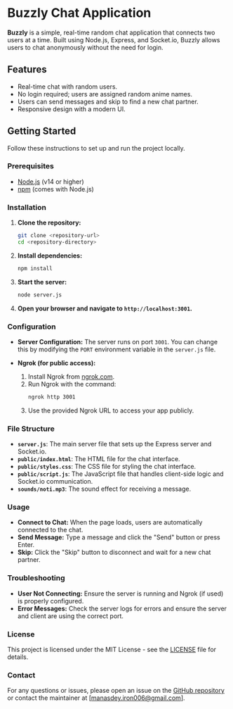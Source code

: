 # Buzzly Chat Application

**Buzzly** is a simple, real-time random chat application that connects two users at a time. Built using Node.js, Express, and Socket.io, Buzzly allows users to chat anonymously without the need for login.

## Features

- Real-time chat with random users.
- No login required; users are assigned random anime names.
- Users can send messages and skip to find a new chat partner.
- Responsive design with a modern UI.

## Getting Started

Follow these instructions to set up and run the project locally.

### Prerequisites

- [Node.js](https://nodejs.org/) (v14 or higher)
- [npm](https://www.npmjs.com/) (comes with Node.js)

### Installation

1. **Clone the repository:**

   ```bash
   git clone <repository-url>
   cd <repository-directory>
   ```

2. **Install dependencies:**

   ```bash
   npm install
   ```

3. **Start the server:**

   ```bash
   node server.js
   ```

4. **Open your browser and navigate to `http://localhost:3001`.**

### Configuration

- **Server Configuration:** The server runs on port `3001`. You can change this by modifying the `PORT` environment variable in the `server.js` file.

- **Ngrok (for public access):**
  1. Install Ngrok from [ngrok.com](https://ngrok.com/download).
  2. Run Ngrok with the command:
     ```bash
     ngrok http 3001
     ```
  3. Use the provided Ngrok URL to access your app publicly.

### File Structure

- **`server.js`**: The main server file that sets up the Express server and Socket.io.
- **`public/index.html`**: The HTML file for the chat interface.
- **`public/styles.css`**: The CSS file for styling the chat interface.
- **`public/script.js`**: The JavaScript file that handles client-side logic and Socket.io communication.
- **`sounds/noti.mp3`**: The sound effect for receiving a message.

### Usage

- **Connect to Chat:** When the page loads, users are automatically connected to the chat.
- **Send Message:** Type a message and click the "Send" button or press Enter.
- **Skip:** Click the "Skip" button to disconnect and wait for a new chat partner.

### Troubleshooting

- **User Not Connecting:** Ensure the server is running and Ngrok (if used) is properly configured.
- **Error Messages:** Check the server logs for errors and ensure the server and client are using the correct port.

### License

This project is licensed under the MIT License - see the [LICENSE](LICENSE) file for details.

### Contact

For any questions or issues, please open an issue on the [GitHub repository](<repository-url>) or contact the maintainer at [manasdey.iron006@gmail.com].
